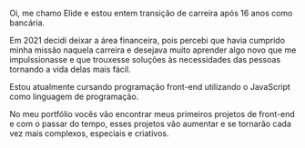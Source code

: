 Oi, me chamo Elide e estou entem transição de carreira após 16 anos como bancária.

Em 2021 decidi deixar a área financeira, pois percebi que havia cumprido minha missão naquela carreira e desejava muito aprender algo novo que me impulssionasse
e que trouxesse soluções às necessidades das pessoas tornando a vida delas mais fácil.

Estou atualmente cursando programação front-end utilizando o JavaScript como linguagem de programação.

No meu portfólio vocês vão encontrar meus primeiros projetos de front-end e com o passar do tempo, esses projetos vão aumentar e se tornarão cada vez mais complexos, especiais e criativos.
